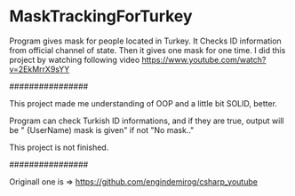 # MaskTrackingForTurkey
Program gives mask for people located in Turkey. It Checks ID information from official channel of state. Then it gives one mask for one time.
I did this project by watching following video https://www.youtube.com/watch?v=2EkMrrX9sYY

################

This project made me understanding of OOP and a little bit SOLID, better.


Program can check Turkish ID informations, and if they are true, output will be " {UserName) mask is given" if not "No mask.." 


This project is not finished.

################

Originall one is => https://github.com/engindemirog/csharp_youtube

